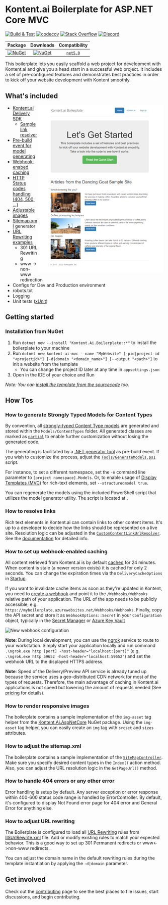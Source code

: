 # Kontent.ai Boilerplate for ASP.NET Core MVC

[![Build & Test](https://github.com/kontent-ai/boilerplate-net/actions/workflows/integrate.yml/badge.svg)](https://github.com/kontent-ai/boilerplate-net/actions/workflows/integrate.yml)
[![codecov](https://codecov.io/gh/kontent-ai/boilerplate-net/branch/master/graph/badge.svg?token=DThPm8Jowt)](https://codecov.io/gh/kontent-ai/boilerplate-net)
[![Stack Overflow](https://img.shields.io/badge/Stack%20Overflow-ASK%20NOW-FE7A16.svg?logo=stackoverflow&logoColor=white)](https://stackoverflow.com/tags/kontent-ai)
[![Discord](https://img.shields.io/discord/821885171984891914?color=%237289DA&label=Kontent.ai%20Discord&logo=discord)](https://discord.gg/SKCxwPtevJ)

|                                                            Package                                                            |                                                           Downloads                                                           |                        Compatibility                         |
| :---------------------------------------------------------------------------------------------------------------------------: | :---------------------------------------------------------------------------------------------------------------------------: | :----------------------------------------------------------: |
| [![NuGet](https://img.shields.io/nuget/v/Kontent.Ai.Boilerplate.svg)](https://www.nuget.org/packages/Kontent.Ai.Boilerplate/) | [![NuGet](https://img.shields.io/nuget/dt/Kontent.Ai.Boilerplate.svg)](https://www.nuget.org/packages/Kontent.Ai.Boilerplate) | [`net5.0`](https://dotnet.microsoft.com/download/dotnet/5.0) |

This boilerplate lets you easily scaffold a web project for development with Kontent.ai and give you a head start in a successful web project. It includes a set of pre-configured features and demonstrates best practices in order to kick off your website development with Kontent smoothly.

## What's included

[<img align="right" src="./img/template_thumbnail.png" alt="Boilerplate screenshot" />](./img/template.png)

- [Kontent.ai Delivery SDK](https://github.com/kontent-ai/delivery-sdk-net)
  - [Sample link resolver](#how-to-resolve-links)
- [Pre-build event for model generating](#how-to-generate-strongly-typed-models-for-content-types)
- [Webhook-enabed caching](#how-to-set-up-webhook-enabled-caching)
- [HTTP Status codes handling (404, 500, ...)](#how-to-handle-404-errors-or-any-other-error)
- [Adjustable images](#how-to-render-responsive-images)
- [Sitemap.xml](#how-to-adjust-the-sitemapxml) generator
- [URL Rewriting examples](#how-to-adjust-url-rewriting)
  - 301 URL Rewriting
  - www -> non-www redirection
- Configs for Dev and Production environment
- robots.txt
- Logging
- Unit tests ([xUnit](https://xunit.net/))

## Getting started

### Installation from NuGet

1. Run `dotnet new --install "Kontent.Ai.Boilerplate::*"` to install the boilerplate to your machine
2. Run `dotnet new kontent-ai-mvc --name "MyWebsite" [-pid|project-id "<projectid>"] [-d|domain "<domain_name>"] [--output "<path>"]` to init a website from the template
   - You can change the project ID later at any time in `appsettings.json`
3. Open in the IDE of your choice and Run

_Note: You can [install the template from the sourcecode](../../wiki/Installation-from-source) too._

## How Tos

### How to generate Strongly Typed Models for Content Types

By convention, all [strongly-typed Content Type models](https://github.com/kontent-ai/delivery-sdk-net/blob/master/docs/customization-and-extensibility/strongly-typed-models.md) are generated and stored within the `Models/ContentTypes` folder. All generated classes are marked as [`partial`](https://msdn.microsoft.com/en-us/library/wa80x488.aspx) to enable further customization without losing the generated code.

The generating is facilitated by a [.NET generator tool](https://github.com/kontent-ai/model-generator-net) as pre-build event. If you wish to customize the process, adjust the [`Tools/GenerateModels.ps1`](https://github.com/kontent-ai/boilerplate-net/blob/master/src/content/Kontent.Ai.Boilerplate/Tools/GenerateModels.ps1) script.

For instance, to set a different namespace, set the `-n` command line parameter to `[project namespace].Models`. Or, to enable usage of [Display Templates (MVC)](http://www.growingwiththeweb.com/2012/12/aspnet-mvc-display-and-editor-templates.html) for rich-text elements, set `--structuredmodel true`.

You can regenerate the models using the included PowerShell script that utilizes the model generator utility. The script is located at .

### How to resolve links

Rich text elements in Kontent.ai can contain links to other content items. It's up to a developer to decide how the links should be represented on a live site. Resolution logic can be adjusted in the [`CustomContentLinkUrlResolver`](https://github.com/kontent-ai/boilerplate-net/blob/master/src/content/Kontent.Ai.Boilerplate/Resolvers/CustomContentLinkUrlResolver.cs). See the [documentation](https://github.com/kontent-ai/delivery-sdk-net/blob/master/docs/customization-and-extensibility/rich-text/resolving-item-links.md) for detailed info.

### How to set up webhook-enabled caching

All content retrieved from Kontent.ai is by default [cached](https://github.com/kontent-ai/delivery-sdk-net/blob/master/docs/retrieving-data/caching.md) for 24 minutes. When content is stale (a newer version exists) it is cached for only 2 seconds. You can change the expiration times via the `DeliveryCacheOptions` in [Startup](https://github.com/kontent-ai/boilerplate-net/blob/master/src/content/Kontent.Ai.Boilerplate/Startup.cs#L42-L47).

If you want to invalidate cache items as soon as they're updated in Kontent, you need to [create a webhook](https://kontent.ai/learn/tutorials/develop-apps/integrate/webhooks#a-create-a-webhook) and point it to the `/Webhooks/Webhooks` relative path of your application. The URL of the app needs to be publicly accessible, e.g. `https://myboilerplate.azurewebsites.net/Webhooks/Webhooks`. Finally, copy the API secret and store it as `WebhookOptions::Secret` in your `Configuration` object, typically in the [Secret Manager](https://docs.microsoft.com/en-us/aspnet/core/security/app-secrets) or [Azure Key Vault](https://docs.microsoft.com/en-us/aspnet/core/security/key-vault-configuration)

![New webhook configuration](https://i.imgur.com/Zbp0UOL.png)

**Note**: During local development, you can use the [ngrok](https://ngrok.com/) service to route to your workstation. Simply start your application locally and run command `.\ngrok.exe http [port] -host-header="localhost:[port]"` (e.g. `.\ngrok.exe http 59652 -host-header="localhost:59652"`) and set the webhook URL to the displayed HTTPS address.

**Note**: Speed of the Delivery/Preview API service is already tuned up because the service uses a geo-distributed CDN network for most of the types of requests. Therefore, the main advantage of caching in Kontent.ai applications is not speed but lowering the amount of requests needed (See [pricing](https://kontent.ai/pricing) for details).

### How to render responsive images

The boilerplate contains a sample implementation of the `img-asset` tag helper from the [Kontent.Ai.AspNetCore](https://www.nuget.org/packages/Kontent.Ai.AspNetCore) NuGet package. Using the `img-asset` tag helper, you can easily create an `img` tag with `srcset` and `sizes` attributes.

### How to adjust the sitemap.xml

The boilerplate contains a sample implementation of the [`SiteMapController`](https://github.com/kontent-ai/boilerplate-net/blob/master/src/content/Kontent.Ai.Boilerplate/Controllers/SiteMapController.cs). Make sure you specify desired content types in the `Index()` action method. Also, you can adjust the URL resolution logic in the `GetPageUrl()` method.

### How to handle 404 errors or any other error

Error handling is setup by default. Any server exception or error response within 400-600 status code range is handled by ErrorController. By default, it's configured to display Not Found error page for 404 error and General Error for anything else.

### How to adjust URL rewriting

The Boilerplate is configured to load all [URL Rewriting](https://docs.microsoft.com/en-us/aspnet/core/fundamentals/url-rewriting) rules from [IISUrlRewrite.xml](/src/content/Kontent.Ai.Boilerplate/IISUrlRewrite.xml) file. Add or modify existing rules to match your expected behavior.
This is a good way to set up 301 Permanent redirects or www<->non-www redirects.

You can adjust the domain name in the default rewriting rules during the template instantiation by applying the `-d|domain` parameter.

## Get involved

Check out the [contributing](CONTRIBUTING.md) page to see the best places to file issues, start discussions, and begin contributing.
